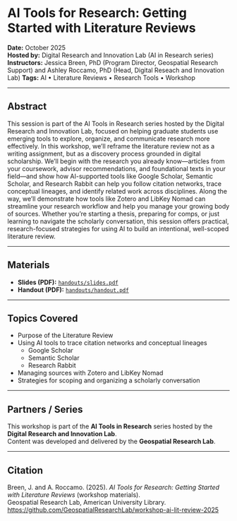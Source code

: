# AI Tools for Research: Getting Started with Literature Reviews

**Date:** October 2025  
**Hosted by:** Digital Research and Innovation Lab (AI in Research series)  
**Instructors:** Jessica Breen, PhD (Program Director, Geospatial Research Support) and Ashley Roccamo, PhD (Head, Digital Reseach and Innovation Lab)
**Tags:** AI • Literature Reviews • Research Tools • Workshop

---

## Abstract

This session is part of the AI Tools in Research series hosted by the Digital Research and Innovation Lab, focused on helping graduate students use emerging tools to explore, organize, and communicate research more effectively. In this workshop, we’ll reframe the literature review not as a writing assignment, but as a discovery process grounded in digital scholarship. We’ll begin with the research you already know—articles from your coursework, advisor recommendations, and foundational texts in your field—and show how AI-supported tools like Google Scholar, Semantic Scholar, and Research Rabbit can help you follow citation networks, trace conceptual lineages, and identify related work across disciplines. Along the way, we’ll demonstrate how tools like Zotero and LibKey Nomad can streamline your research workflow and help you manage your growing body of sources. Whether you’re starting a thesis, preparing for comps, or just learning to navigate the scholarly conversation, this session offers practical, research-focused strategies for using AI to build an intentional, well-scoped literature review.

---

## Materials

- **Slides (PDF):** [`handouts/slides.pdf`](handouts/slides.pdf)  
- **Handout (PDF):** [`handouts/handout.pdf`](handouts/handout.pdf)  


---

## Topics Covered

- Purpose of the Literature Review 
- Using AI tools to trace citation networks and conceptual lineages  
  - Google Scholar  
  - Semantic Scholar  
  - Research Rabbit  
- Managing sources with Zotero and LibKey Nomad  
- Strategies for scoping and organizing a scholarly conversation  

---

## Partners / Series

This workshop is part of the **AI Tools in Research** series hosted by the **Digital Research and Innovation Lab**.  
Content was developed and delivered by the **Geospatial Research Lab**.

---

## Citation

Breen, J. and A. Roccamo. (2025). *AI Tools for Research: Getting Started with Literature Reviews* (workshop materials).  
Geospatial Research Lab, American University Library.  
https://github.com/GeospatialResearchLab/workshop-ai-lit-review-2025
